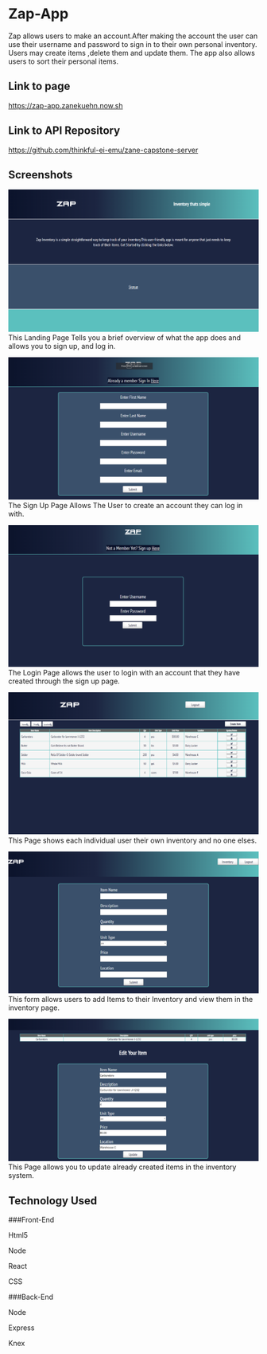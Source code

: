 # Zap-App

Zap allows users to make an account.After making the account the user can use their username and password to sign in to their own personal inventory. Users may create items ,delete them and update them. The app also allows users to sort their personal items. 
## Link to page

https://zap-app.zanekuehn.now.sh

## Link to API Repository

https://github.com/thinkful-ei-emu/zane-capstone-server

## Screenshots
![Landing Page](./LandingPage.png?raw=true "Landing Page")
This Landing Page Tells you a brief overview of what the app does and allows you to sign up, and log in.

![Sign Up Page ](./SignUpPage.png?raw=true "Sign Up Page")
The Sign Up Page Allows The User to create an account they can log in with.

![Log In Page](./LoginPage.png?raw=true "Log In Page")
The Login Page allows the user to login with an account that they have created through the sign up page.

![User Inventory](./UserInventory.png?raw=true "User Inventory")
This Page shows each individual user their own inventory and no one elses.

![Creation Page](./CreateForm.png?raw=true "Creation Page")
This form allows users to add Items to their Inventory and view them in the inventory page.

![Update Page](./UpdatePage.png?raw=true "Update Page")
This Page allows you to update already created items in the inventory system.



## Technology Used
###Front-End

Html5

Node

React

CSS


###Back-End

Node

Express

Knex







